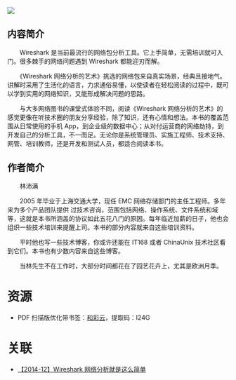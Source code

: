 ![](http://img3m0.ddimg.cn/68/12/23895500-1_u_4.jpg)

## 内容简介

　　Wireshark 是当前最流行的网络包分析工具。它上手简单，无需培训就可入门。很多棘手的网络问题遇到 Wireshark 都能迎刃而解。

　　《Wireshark 网络分析的艺术》挑选的网络包来自真实场景，经典且接地气。讲解时采用了生活化的语言，力求通俗易懂，以使读者在轻松阅读的过程中，既可以学到实用的网络知识，又能形成解决问题的思路。

　　与大多网络图书的课堂式体验不同，阅读《Wireshark 网络分析的艺术》的感觉更像在听技术圈的朋友分享经验，除了知识，还有心情和想法。本书的覆盖范围从日常使用的手机 App，到企业级的数据中心；从对付运营商的网络劫持，到开发自己的分析工具，不一而足。无论你是系统管理员、实施工程师、技术支持、网管、培训教师，还是开发和测试人员，都适合阅读本书。

## 作者简介

　　林沛满

　　2005 年毕业于上海交通大学，现任 EMC 网络存储部门的主任工程师。多年来为多个产品团队提供 过技术咨询，范围包括网络、操作系统、文件系统和域等，这就是本书所涵盖的协议如此五花八门的原因。每年临近加薪的日子，他也会组织一些技术培训来提醒上司。本书的部分内容就来自这些培训资料。

　　平时他也写一些技术博客，你或许还能在 IT168 或者 ChinaUnix 技术社区看到它们。本书也有少数内容来自这些博客。

　　当林先生不在工作时，大部分时间都花在了园艺花卉上，尤其是欧洲月季。

# 资源

* PDF 扫描版优化带书签：[和彩云](http://caiyun.feixin.10086.cn/dl/0n5CrP9pUubgF)，提取码：I24G

# 关联

* [【2014-12】Wireshark 网络分析就是这么简单](./【2014-12】Wireshark%20网络分析就是这么简单.md)
